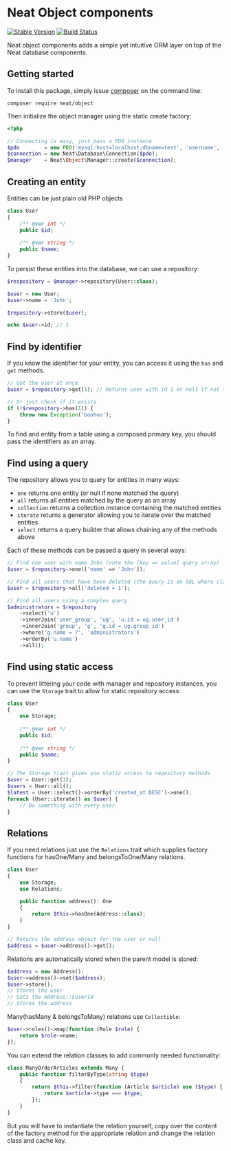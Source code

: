 # Neat Object components

[![Stable Version](https://poser.pugx.org/neat/object/version)](https://packagist.org/packages/neat/object)
[![Build Status](https://travis-ci.org/neat-php/object.svg?branch=master)](https://travis-ci.org/neat-php/object)

Neat object components adds a simple yet intuitive ORM layer on top of the Neat database components.

## Getting started

To install this package, simply issue [composer](https://getcomposer.org) on the
command line:
```
composer require neat/object
```


Then initialize the object manager using the static create factory:
```php
<?php

// Connecting is easy, just pass a PDO instance
$pdo        = new PDO('mysql:host=localhost;dbname=test', 'username', 'password');
$connection = new Neat\Database\Connection($pdo);
$manager    = Neat\Object\Manager::create($connection);
```

## Creating an entity
Entities can be just plain old PHP objects
```php
class User
{
    /** @var int */
    public $id;
    
    /** @var string */
    public $name;
}
```

To persist these entities into the database, we can use a repository:
```php
$respository = $manager->repository(User::class);

$user = new User;
$user->name = 'John';

$repository->store($user);

echo $user->id; // 1
```

## Find by identifier
If you know the identifier for your entity, you can access it using the
`has` and `get` methods.
```php
// Get the user at once
$user = $repository->get(1); // Returns user with id 1 or null if not found

// Or just check if it exists
if (!$respository->has(1)) {
    throw new Exception('boohoo');
}
```
To find and entity from a table using a composed primary key, you should pass
the identifiers as an array.

## Find using a query 
The repository allows you to query for entities in many ways:
* `one` returns one entity (or null if none matched the query)
* `all` returns all entities matched by the query as an array
* `collection` returns a collection instance containing the matched
  entities
* `iterate` returns a generator allowing you to iterate over the matched
  entities
* `select` returns a query builder that allows chaining any of the methods
  above

Each of these methods can be passed a query in several ways:
```php
// Find one user with name John (note the [key => value] query array)
$user = $repository->one(['name' => 'John']);

// Find all users that have been deleted (the query is an SQL where clause)
$user = $repository->all('deleted = 1');

// Find all users using a complex query
$administrators = $repository
    ->select('u')
    ->innerJoin('user_group', 'ug', 'u.id = ug.user_id')
    ->innerJoin('group', 'g', 'g.id = ug.group_id')
    ->where('g.name = ?', 'administrators')
    ->orderBy('u.name')
    ->all();
```

## Find using static access
To prevent littering your code with manager and repository instances, you can
use the `Storage` trait to allow for static repository access:
```php
class User
{
    use Storage;
    
    /** @var int */
    public $id;
    
    /** @var string */
    public $name;
}

// The Storage trait gives you static access to repository methods
$user = User::get(1);
$users = User::all();
$latest = User::select()->orderBy('created_at DESC')->one();
foreach (User::iterate() as $user) {
    // Do something with every user
}
```

## Relations
If you need relations just use the `Relations` trait which supplies factory functions
for hasOne/Many and belongsToOne/Many relations.
```php
class User
{
    use Storage;
    use Relations;

    public function address(): One
    {
        return $this->hasOne(Address::class);
    }
}

// Returns the address object for the user or null
$address = $user->address()->get();
```
Relations are automatically stored when the parent model is stored:
```php
$address = new Address();
$user->address()->set($address);
$user->store();
// Stores the user
// Sets the Address::$userId
// Stores the address
```
Many(hasMany & belongsToMany) relations use `Collectible`:
```php
$user->roles()->map(function (Role $role) {
    return $role->name;
});
```
You can extend the relation classes to add commonly needed functionality:
```php
class ManyOrderArticles extends Many {
    public function filterByType(string $type)
    {
        return $this->filter(function (Article $article) use ($type) {
            return $article->type === $type;
        });
    }
}
```
But you will have to instantiate the relation yourself, copy over the content of the factory method for the appropriate relation and change the relation class and cache key.
